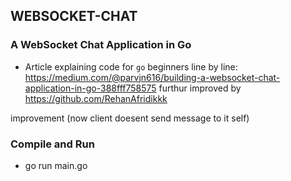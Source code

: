 ## WEBSOCKET-CHAT
### A WebSocket Chat Application in Go

- Article explaining code for `go` beginners line by line: https://medium.com/@parvjn616/building-a-websocket-chat-application-in-go-388fff758575 furthur improved by https://github.com/RehanAfridikkk 

improvement (now client  doesent send message to it self)

### Compile and Run
- go run main.go 